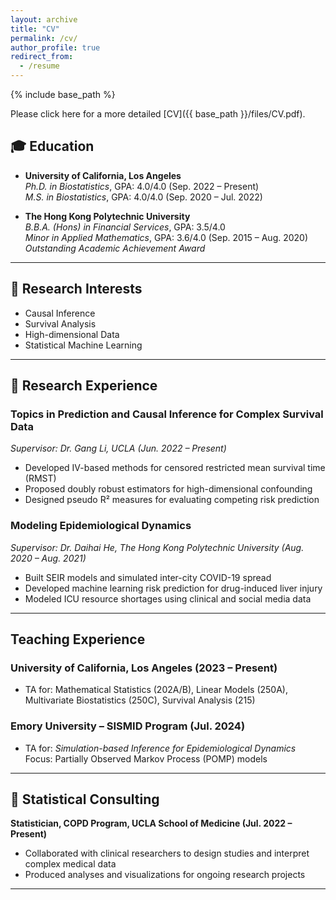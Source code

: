 ```yaml
---
layout: archive
title: "CV"
permalink: /cv/
author_profile: true
redirect_from:
  - /resume
---
```


{% include base_path %}


Please click here for a more detailed [CV]({{ base_path }}/files/CV.pdf).



## 🎓 Education

- **University of California, Los Angeles**  
  *Ph.D. in Biostatistics*, GPA: 4.0/4.0 (Sep. 2022 – Present)  
  *M.S. in Biostatistics*, GPA: 4.0/4.0 (Sep. 2020 – Jul. 2022)

- **The Hong Kong Polytechnic University**  
  *B.B.A. (Hons) in Financial Services*, GPA: 3.5/4.0  
  *Minor in Applied Mathematics*, GPA: 3.6/4.0 (Sep. 2015 – Aug. 2020)  
  *Outstanding Academic Achievement Award*

---

## 🔬 Research Interests

- Causal Inference  
- Survival Analysis  
- High-dimensional Data  
- Statistical Machine Learning

---

## 🧪 Research Experience

### Topics in Prediction and Causal Inference for Complex Survival Data  
*Supervisor: Dr. Gang Li, UCLA (Jun. 2022 – Present)*  
- Developed IV-based methods for censored restricted mean survival time (RMST)  
- Proposed doubly robust estimators for high-dimensional confounding  
- Designed pseudo R² measures for evaluating competing risk prediction

### Modeling Epidemiological Dynamics  
*Supervisor: Dr. Daihai He, The Hong Kong Polytechnic University (Aug. 2020 – Aug. 2021)*  
- Built SEIR models and simulated inter-city COVID-19 spread  
- Developed machine learning risk prediction for drug-induced liver injury  
- Modeled ICU resource shortages using clinical and social media data

---

## Teaching Experience

### University of California, Los Angeles (2023 – Present)
- TA for: Mathematical Statistics (202A/B), Linear Models (250A), Multivariate Biostatistics (250C), Survival Analysis (215)

### Emory University – SISMID Program (Jul. 2024)
- TA for: *Simulation-based Inference for Epidemiological Dynamics*  
  Focus: Partially Observed Markov Process (POMP) models

---

## 🏥 Statistical Consulting

**Statistician, COPD Program, UCLA School of Medicine (Jul. 2022 – Present)**  
- Collaborated with clinical researchers to design studies and interpret complex medical data  
- Produced analyses and visualizations for ongoing research projects

---
